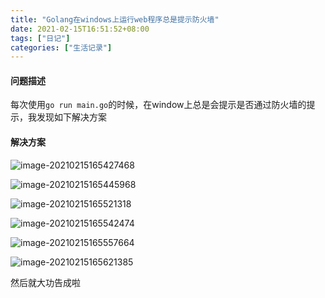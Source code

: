 ```yaml
---
title: "Golang在windows上运行web程序总是提示防火墙"
date: 2021-02-15T16:51:52+08:00
tags: ["日记"]
categories: ["生活记录"]
---
```


#### 问题描述

每次使用`go run main.go`的时候，在window上总是会提示是否通过防火墙的提示，我发现如下解决方案

#### 解决方案

![image-20210215165427468](https://i.loli.net/2021/02/15/i7zW1FyxK3cYVrP.png)

![image-20210215165445968](https://i.loli.net/2021/02/15/ZJKLz1rGpcd72tT.png)

![image-20210215165521318](https://i.loli.net/2021/02/15/GZMxTIsA8cRajqE.png)

![image-20210215165542474](https://i.loli.net/2021/02/15/3Zle9RU7fI6d81b.png)

![image-20210215165557664](https://i.loli.net/2021/02/15/PHIA1nte82oUsEq.png)

![image-20210215165621385](https://i.loli.net/2021/02/15/R4oLf3gOPZUJaW8.png)



然后就大功告成啦